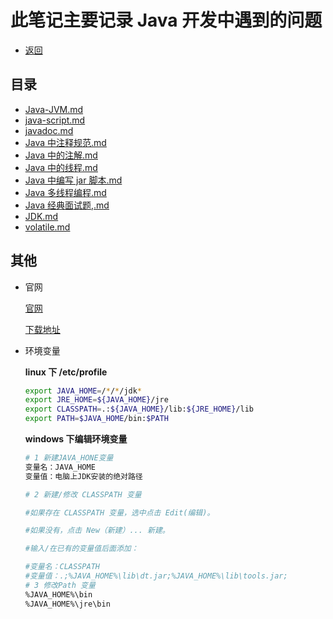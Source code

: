 # 此笔记主要记录 Java 开发中遇到的问题

- [返回](../README.md)

## 目录

- [Java-JVM.md](./Java-JVM.md)
- [java-script.md](./java-script.md)
- [javadoc.md](./javadoc.md)
- [Java 中注释规范.md](./Java中注释规范.md)
- [Java 中的注解.md](./Java中的注解.md)
- [Java 中的线程.md](./Java中的线程.md)
- [Java 中编写 jar 脚本.md](./Java中编写jar脚本.md)
- [Java 多线程编程.md](./Java多线程编程.md)
- [Java 经典面试题,.md](./Java经典面试题,.md)
- [JDK.md](./JDK.md)
- [volatile.md](./volatile.md)

## 其他

- 官网

  [官网](https://www.oracle.com/technetwork/java/index.html)

  [下载地址](https://www.oracle.com/technetwork/java/javase/downloads/index.html)

- 环境变量

  **linux 下 /etc/profile**

  ```sh
  export JAVA_HOME=/*/*/jdk*
  export JRE_HOME=${JAVA_HOME}/jre
  export CLASSPATH=.:${JAVA_HOME}/lib:${JRE_HOME}/lib
  export PATH=$JAVA_HOME/bin:$PATH
  ```

  **windows 下编辑环境变量**

  ```sh
  # 1 新建JAVA_HONE变量
  变量名：JAVA_HOME
  变量值：电脑上JDK安装的绝对路径

  # 2 新建/修改 CLASSPATH 变量

  #如果存在 CLASSPATH 变量，选中点击 Edit(编辑)。

  #如果没有，点击 New（新建）... 新建。

  #输入/在已有的变量值后面添加：

  #变量名：CLASSPATH
  #变量值：.;%JAVA_HOME%\lib\dt.jar;%JAVA_HOME%\lib\tools.jar;
  # 3 修改Path 变量
  %JAVA_HOME%\bin
  %JAVA_HOME%\jre\bin
  ```
